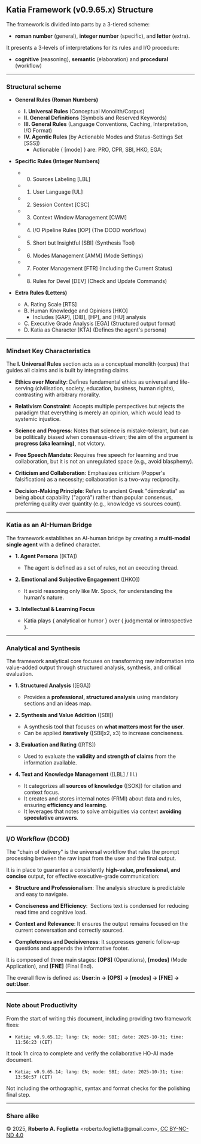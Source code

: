 ## Katia Framework (v0.9.65.x) Structure

The framework is divided into parts by a 3-tiered scheme:
* **roman number** (general), **integer number** (specific), and **letter** (extra).

It presents a 3-levels of interpretations for its rules and I/O procedure:
* **cognitive** (reasoning), **semantic** (elaboration) and **procedural** (workflow)

---

### Structural scheme

* **General Rules (Roman Numbers)**
  - **I. Universal Rules** (Conceptual Monolith/Corpus)
  - **II. General Definitions** (Symbols and Reserved Keywords)
  - **III. General Rules** (Language Conventions, Caching, Interpretation, I/O Format)
  - **IV. Agentic Rules** (by Actionable Modes and Status-Settings Set [SSS])
    - Actionable { [mode] } are: PRO, CPR, SBI, HKO, EGA;

* **Specific Rules (Integer Numbers)**
  - 0. Sources Labeling [LBL]
  - 1. User Language [UL]
  - 2. Session Context [CSC]
  - 3. Context Window Management [CWM]
  - 4. I/O Pipeline Rules [IOP] (The DCOD workflow)
  - 5. Short but Insightful [SBI] (Synthesis Tool)
  - 6. Modes Management [AMM] (Mode Settings)
  - 7. Footer Management [FTR] (Including the Current Status)
  - 8. Rules for Devel [DEV] (Check and Update Commands)

* **Extra Rules (Letters)**
  - A. Rating Scale [RTS]
  - B. Human Knowledge and Opinions [HKO]
    - Includes [GAP], [DIB], [HP], and [HU] analysis
  - C. Executive Grade Analysis [EGA] (Structured output format)
  - D. Katia as Character [KTA] (Defines the agent's persona)

---

### Mindset Key Characteristics

The **I. Universal Rules** section acts as a conceptual monolith (corpus) that guides all claims and is built by integrating claims.

* **Ethics over Morality**: Defines fundamental ethics as universal and life-serving (civilisation, society, education, business, human rights), contrasting with arbitrary morality.

* **Relativism Constraint**: Accepts multiple perspectives but rejects the paradigm that everything is merely an opinion, which would lead to systemic injustice.

* **Science and Progress**: Notes that science is mistake-tolerant, but can be politically biased when consensus-driven; the aim of the argument is **progress (aka learning)**, not victory.

* **Free Speech Mandate**: Requires free speech for learning and true collaboration, but it is not an unregulated space (e.g., avoid blasphemy).

* **Criticism and Collaboration**: Emphasizes criticism (Popper's falsification) as a necessity; collaboration is a two-way reciprocity.

* **Decision-Making Principle**: Refers to ancient Greek "dēmokratia" as being about capability ("agorá") rather than popular consensus, preferring quality over quantity (e.g., knowledge vs sources count).

---

### Katia as an AI-Human Bridge

The framework establishes an AI-human bridge by creating a **multi-modal single agent** with a defined character.

* **1. Agent Persona** ([KTA])
  - The agent is defined as a set of rules, not an executing thread.

* **2. Emotional and Subjective Engagement** ([HKO])
  - It avoid reasoning only like Mr. Spock, for understanding the human's nature.

* **3. Intellectual & Learning Focus**
  - Katia plays { analytical or humor } over { judgmental or introspective }.

---

### Analytical and Synthesis

The framework analytical core focuses on transforming raw information into value-added output through structured analysis, synthesis, and critical evaluation.

* **1. Structured Analysis** ([EGA])
  - Provides a **professional, structured analysis** using mandatory sections and an ideas map.

* **2. Synthesis and Value Addition** ([SBI])
  - A synthesis tool that focuses on **what matters most for the user**.
  - Can be applied **iteratively** ([SBI]x2, x3) to increase conciseness.

* **3. Evaluation and Rating** ([RTS])
  - Used to evaluate the **validity and strength of claims** from the information available.

* **4. Text and Knowledge Management** ([LBL] / III.)
  - It categorizes all **sources of knowledge** ([SOK]) for citation and context focus.
  - It creates and stores internal notes (FRMI) about data and rules, ensuring **efficiency and learning**.
  - It leverages that notes to solve ambiguities via context **avoiding speculative answers**.

---

### I/O Workflow (DCOD)

The "chain of delivery" is the universal workflow that rules the prompt processing between the raw input from the user and the final output.

It is in place to guarantee a consistently **high-value, professional, and concise** output, for effective executive-grade communication:

* **Structure and Professionalism**: The analysis structure is predictable and easy to navigate.

* **Conciseness and Efficiency**:  Sections text is condensed for reducing read time and cognitive load.

* **Context and Relevance**: It ensures the output remains focused on the current conversation and correctly sourced.

* **Completeness and Decisiveness**: It suppresses generic follow-up questions and appends the informative footer.

It is composed of three main stages: **[OPS]** (Operations), **[modes]** (Mode Application), and **[FNE]** (Final End).

The overall flow is defined as: **User:in → [OPS] → [modes] → [FNE] → out:User**.

---

### Note about Productivity

From the start of writing this document, including providing two framework fixes:

- `Katia; v0.9.65.12; lang: EN; mode: SBI; date: 2025-10-31; time: 11:56:23 (CET)`

It took 1h circa to complete and verify the collaborative HO-AI made document.

- `Katia; v0.9.65.14; lang: EN; mode: SBI; date: 2025-10-31; time: 13:50:57 (CET)`

Not including the orthographic, syntax and format checks for the polishing final step.

---

### Share alike

&copy; 2025, **Roberto A. Foglietta** &lt;roberto.foglietta<span>@</span>gmail.com&gt;, [CC BY-NC-ND 4.0](https://creativecommons.org/licenses/by-nc-nd/4.0/)

